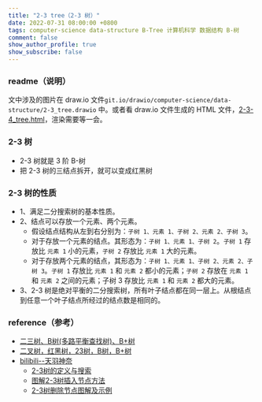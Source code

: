 ```yaml
---
title: "2-3 tree（2-3 树）"
date: 2022-07-31 08:00:00 +0800
tags: computer-science data-structure B-Tree 计算机科学 数据结构 B-树
comment: false
show_author_profile: true
show_subscribe: false
---
```


### readme（说明）

文中涉及的图片在 draw.io 文件`git.io/drawio/computer-science/data-structure/2-3_tree.drawio` 中。或者看 draw.io 文件生成的 HTML 文件，[2-3-4_tree.html](/image/computer-science/data-structure/2-3_tree.drawio.html)，渲染需要等一会。

### 2-3 树

- 2-3 树就是 3 阶 B-树
- 把 2-3 树的三结点拆开，就可以变成红黑树

### 2-3 树的性质

- 1、满足二分搜索树的基本性质。
- 2、结点可以存放一个元素、两个元素。
  - 假设结点结构从左到右分别为：`子树 1、元素 1、子树 2、元素 2、子树 3`。
  - 对于存放一个元素的结点。其形态为：`子树 1、元素 1、子树 2`。`子树 1` 存放比 `元素 1` 小的元素，`子树 2` 存放比 `元素 1` 大的元素。
  - 对于存放两个元素的结点，其形态为：`子树 1、元素 1、子树 2、元素 2、子树 3`。`子树 1` 存放比 `元素 1` 和 `元素 2` 都小的元素；`子树 2` 存放在 `元素 1` 和 `元素 2` 之间的元素；子树 3 存放比 `元素 1` 和 `元素 2` 都大的元素。
- 3、2-3 树是绝对平衡的二分搜索树，所有叶子结点都在同一层上。从根结点到任意一个叶子结点所经过的结点数是相同的。

### reference（参考）

- [二三树、B树(多路平衡查找树)、B+树](https://zhuanlan.zhihu.com/p/363917075)
- [二叉树，红黑树，23树，B树，B+树](https://blog.csdn.net/weixin_53184069/article/details/123717396)
- [bilibili--天羽神奈](https://space.bilibili.com/488466813)
  - [2-3树的定义与搜索](https://www.bilibili.com/video/BV1zL41157u6)
  - [图解2-3树插入节点方法](https://www.bilibili.com/video/BV1W44y1J7N1)
  - [2-3树删除节点图解及示例](https://www.bilibili.com/video/BV1Rb4y1e7qa)

